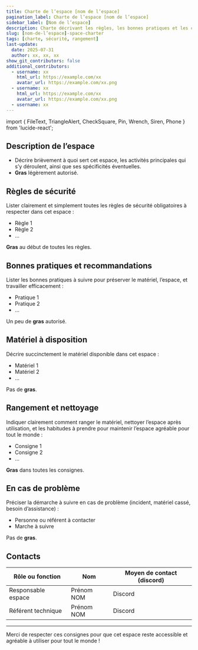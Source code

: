 ```yaml
---
title: Charte de l’espace [nom de l’espace]
pagination_label: Charte de l’espace [nom de l’espace]
sidebar_label: [Nom de l’espace]
description: Charte décrivant les règles, les bonnes pratiques et les contacts pour l’espace [nom de l’espace] du DeVinci Fablab.
slug: [nom-de-l’espace]-space-charter
tags: [charte, sécurité, rangement]
last-update:
  date: 2025-07-31
  author: xx, xx, xx
show_git_contributors: false
additional_contributors:
  - username: xx
    html_url: https://example.com/xx
    avatar_url: https://example.com/xx.png
  - username: xx
    html_url: https://example.com/xx
    avatar_url: https://example.com/xx.png
  - username: xx
---
```


import { FileText, TriangleAlert, CheckSquare, Pin, Wrench, Siren, Phone } from 'lucide-react';

## <FileText /> Description de l’espace

- Décrire brièvement à quoi sert cet espace, les activités principales qui s’y déroulent, ainsi que ses spécificités éventuelles.
- **Gras** légèrement autorisé.

## <TriangleAlert /> Règles de sécurité

Lister clairement et simplement toutes les règles de sécurité obligatoires à respecter dans cet espace :

- Règle 1
- Règle 2
- …

**Gras** au début de toutes les règles.

## <CheckSquare /> Bonnes pratiques et recommandations

Lister les bonnes pratiques à suivre pour préserver le matériel, l’espace, et travailler efficacement :

- Pratique 1
- Pratique 2
- …

Un peu de **gras** autorisé.

## <Wrench /> Matériel à disposition

Décrire succinctement le matériel disponible dans cet espace :

- Matériel 1
- Matériel 2
- …

Pas de **gras**.

## <Pin /> Rangement et nettoyage

Indiquer clairement comment ranger le matériel, nettoyer l’espace après utilisation, et les habitudes à prendre pour maintenir l’espace agréable pour tout le monde :

- Consigne 1
- Consigne 2
- …

**Gras** dans toutes les consignes.

## <Siren /> En cas de problème

Préciser la démarche à suivre en cas de problème (incident, matériel cassé, besoin d’assistance) :

- Personne ou référent à contacter
- Marche à suivre

Pas de **gras**.

## <Phone /> Contacts

| Rôle ou fonction   | Nom        | Moyen de contact (discord) |
| ------------------ | ---------- | -------------------------- |
| Responsable espace | Prénom NOM | Discord                    |
| Référent technique | Prénom NOM | Discord                    |

---

Merci de respecter ces consignes pour que cet espace reste accessible et agréable à utiliser pour tout le monde !
